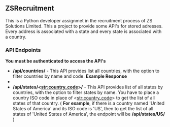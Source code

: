 ## ZSRecruitment

This is a Python developer assignmet in the recruitment process of ZS Solutions Limited. This a project to provide some API's for stored adresses. Every address is associated with a state and every state is associated with a country.

### API Endpoints

**You must be authenticated to access the API's**

* **/api/countries/** - This API provides list all countries, with the option to filter countries by name and code. **Example Response**
*
* **/api/states/<<str:country_code>>/** - This API provides list of all states by countries, with the option to filter states by name. You have to place a country ISO code in place of <<str:country_code>> to get the list of all states of that country. ( **For example**, if there is a country named 'United States of America' and its ISO code is 'US', then to get the list of all states of 'United States of America', the endpoint will be **/api/states/US/** ) 
